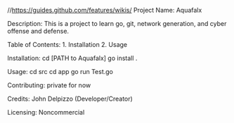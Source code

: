 //https://guides.github.com/features/wikis/
Project Name: Aquafalx

Description:
    This is a project to learn go, git, network generation, and cyber offense and defense.

Table of Contents:
    1. Installation
    2. Usage

Installation:
    cd [PATH to Aquafalx]
    go install .

Usage:
    cd src
    cd app
    go run Test.go

Contributing: private for now

Credits: John Delpizzo (Developer/Creator)

Licensing: Noncommercial